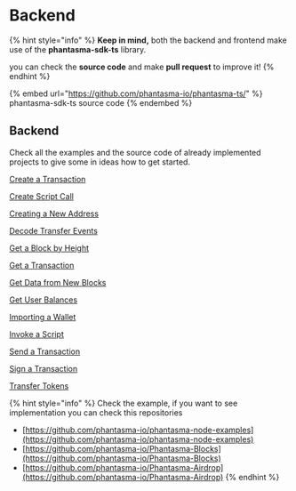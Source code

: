 # Backend

{% hint style="info" %}
**Keep in mind,** both the backend and frontend make use of the **phantasma-sdk-ts** library.

you can check the **source code** and make **pull request** to improve it!
{% endhint %}

{% embed url="https://github.com/phantasma-io/phantasma-ts/" %}
phantasma-sdk-ts source code
{% endembed %}

## Backend

Check all the examples and the source code of already implemented projects to give some in ideas how to get started.

[Create a Transaction](/developers/sdks/ts/backend/examples/create-a-transaction.md)

[Create Script Call](/developers/sdks/ts/backend/examples/create-script-call.md)

[Creating a New Address](/developers/sdks/ts/backend/examples/creating-a-new-address.md)

[Decode Transfer Events](/developers/sdks/ts/backend/examples/decode-transfer-events.md)

[Get a Block by Height](/developers/sdks/ts/backend/examples/get-a-block-by-height.md)

[Get a Transaction](/developers/sdks/ts/backend/examples/get-a-transaction.md)

[Get Data from New Blocks](/developers/sdks/ts/backend/examples/get-data-from-new-blocks.md)

[Get User Balances](/developers/sdks/ts/backend/examples/get-user-balances.md)

[Importing a Wallet](/developers/sdks/ts/backend/examples/importing-a-wallet.md)

[Invoke a Script](/developers/sdks/ts/backend/examples/invoke-a-script.md)

[Send a Transaction](/developers/sdks/ts/backend/examples/send-a-transaction.md)

[Sign a Transaction](/developers/sdks/ts/backend/examples/sign-a-transaction.md)

[Transfer Tokens](/developers/sdks/ts/backend/examples/transfer-tokens.md)

{% hint style="info" %}
Check the example, if you want to see implementation you can check this repositories

* [https://github.com/phantasma-io/phantasma-node-examples](https://github.com/phantasma-io/phantasma-node-examples)
* [https://github.com/phantasma-io/Phantasma-Blocks](https://github.com/phantasma-io/Phantasma-Blocks)
* [https://github.com/phantasma-io/Phantasma-Airdrop](https://github.com/phantasma-io/Phantasma-Airdrop)
{% endhint %}
